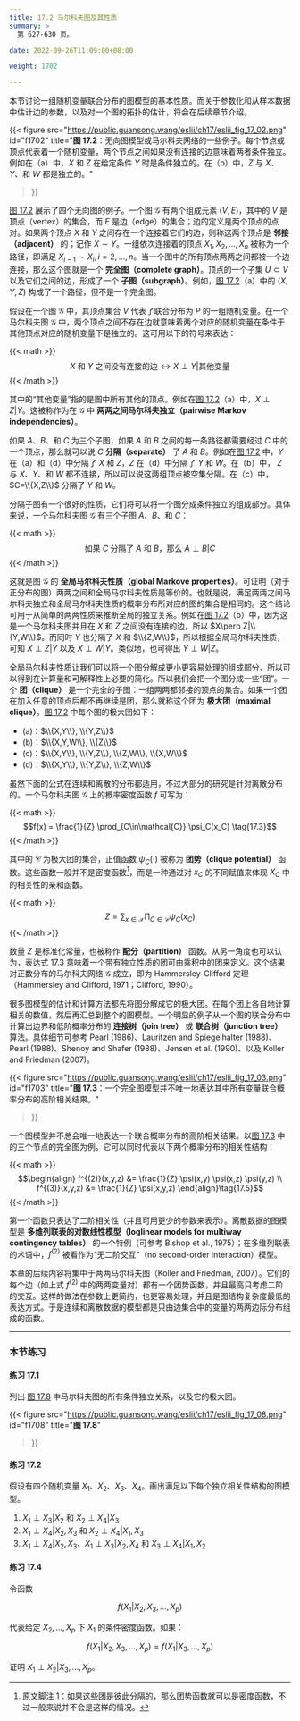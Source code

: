 ```yaml
---
title: 17.2 马尔科夫图及其性质
summary: >
  第 627-630 页。

date: 2022-09-26T11:09:00+08:00

weight: 1702

---
```


本节讨论一组随机变量联合分布的图模型的基本性质。而关于参数化和从样本数据中估计边的参数，以及对一个图的拓扑的估计，将会在后续章节介绍。

{{< figure
  src="https://public.guansong.wang/eslii/ch17/eslii_fig_17_02.png"
  id="f1702"
  title="**图 17.2**：无向图模型或马尔科夫网络的一些例子。每个节点或顶点代表着一个随机变量，两个节点之间如果没有连接的边意味着两者条件独立。例如在（a）中，$X$ 和 $Z$ 在给定条件 $Y$ 时是条件独立的。在（b）中，$Z$ 与 $X$、$Y$、和 $W$ 都是独立的。"
>}}

[图 17.2](#figure-f1702) 展示了四个无向图的例子。一个图 $\mathcal{G}$ 有两个组成元素 $(V,E)$，其中的 $V$ 是顶点（vertex）的集合，而 $E$ 是边（edge）的集合；边的定义是两个顶点的点对。如果两个顶点 $X$ 和 $Y$ 之间存在一个连接着它们的边，则称这两个顶点是 **邻接（adjacent）** 的；记作 $X\sim Y$。一组依次连接着的顶点 $X_1,X_2,\dots,X_n$ 被称为一个路径，即满足 $X_{i-1}\sim X_i,i=2,\dots,n$。当一个图中的所有顶点两两之间都被一个边连接，那么这个图就是一个 **完全图（complete graph）**。顶点的一个子集 $U\subset V$ 以及它们之间的边，形成了一个 **子图（subgraph）**。例如，[图 17.2](#figure-f1702)（a）中的 $(X,Y,Z)$ 构成了一个路径，但不是一个完全图。

假设在一个图 $\mathcal{G}$ 中，其顶点集合 $V$ 代表了联合分布为 $P$ 的一组随机变量。在一个马尔科夫图 $\mathcal{G}$ 中，两个顶点之间不存在边就意味着两个对应的随机变量在条件于其他顶点对应的随机变量下是独立的。这可用以下的符号来表达：

{{< math >}}
$$X \text{ 和 } Y \text{ 之间没有连接的边} \longleftrightarrow
X \perp Y |\text{其他变量} \tag{17.1}$$
{{< /math >}}

其中的“其他变量”指的是图中所有其他的顶点。例如在[图 17.2](#figure-f1702)（a）中，$X\perp Z|Y$。这被称作为在 $\mathcal{G}$ 中 **两两之间马尔科夫独立（pairwise Markov independencies）**。

如果 $A$、$B$、和 $C$ 为三个子图，如果 $A$ 和 $B$ 之间的每一条路径都需要经过 $C$ 中的一个顶点，那么就可以说 $C$ **分隔（separate）** 了 $A$ 和 $B$。例如在[图 17.2](#figure-f1702) 中，$Y$ 在（a）和（d）中分隔了 $X$ 和 $Z$，$Z$ 在（d）中分隔了 $Y$ 和 $W$。在（b）中， $Z$ 与 $X$、$Y$、和 $W$ 都不连接，所以可以说这两组顶点被空集分隔。在（c）中，$C=\\{X,Z\\}$ 分隔了 $Y$ 和 $W$。

分隔子图有一个很好的性质，它们将可以将一个图分成条件独立的组成部分。具体来说，一个马尔科夫图 $\mathcal{G}$ 有三个子图 $A$、$B$、和 $C$：

{{< math >}}
$$\text{如果 } C \text{ 分隔了 } A \text{ 和 } B \text{，那么 }A \perp B | C \tag{17.2}$$
{{< /math >}}

这就是图 $\mathcal{G}$ 的 **全局马尔科夫性质（global Markove properties）**。可证明（对于正分布的图）两两之间和全局马尔科夫性质是等价的。也就是说，满足两两之间马尔科夫独立和全局马尔科夫性质的概率分布所对应的图的集合是相同的。这个结论可用于从简单的两两性质来推断全局的独立关系。例如在[图 17.2](#figure-f1702)（b）中，因为这是一个马尔科夫图并且在 $X$ 和 $Z$ 之间没有连接的边，所以 $X\perp Z|\\{Y,W\\}$。而同时 $Y$ 也分隔了 $X$ 和 $\\{Z,W\\}$，所以根据全局马尔科夫性质，可知 $X\perp Z|Y$ 以及 $X\perp W|Y$。类似地，也可得出 $Y\perp W|Z$。

全局马尔科夫性质让我们可以将一个图分解成更小更容易处理的组成部分，所以可以得到在计算量和可解释性上必要的简化。所以我们会把一个图分成一些“团”。一个 **团（clique）** 是一个完全的子图：一组两两都邻接的顶点的集合。如果一个团在加入任意的顶点后都不再继续是团，那么就称这个团为 **极大团（maximal clique）**。[图 17.2](#figure-f1702) 中每个图的极大团如下：

- (a)：$\\{X,Y\\}, \\{Y,Z\\}$
- (b)：$\\{X,Y,W\\}, \\{Z\\}$
- (c)：$\\{X,Y\\}, \\{Y,Z\\}, \\{Z,W\\}, \\{X,W\\}$
- (d)：$\\{X,Y\\}, \\{Y,Z\\}, \\{Z,W\\}$

虽然下面的公式在连续和离散的分布都适用，不过大部分的研究是针对离散分布的。一个马尔科夫图 $\mathcal{G}$ 上的概率密度函数 $f$ 可写为：

{{< math >}}
$$f(x) = \frac{1}{Z} \prod_{C\in\mathcal{C}} \psi_C(x_C) \tag{17.3}$$
{{< /math >}}

其中的 $\mathcal{C}$ 为极大团的集合，正值函数 $\psi_C(\cdot)$ 被称为 **团势（clique potential）** 函数。这些函数一般并不是密度函数[^1]，而是一种通过对 $x_C$ 的不同赋值来体现 $X_C$ 中的相关性的亲和函数。

{{< math >}}
$$Z = \sum_{x\in\mathcal{X}} \prod_{C\in\mathcal{C}} \psi_C(x_C) \tag{17.4}$$
{{< /math >}}

数量 $Z$ 是标准化常量，也被称作 **配分（partition）** 函数。从另一角度也可以认为，表达式 17.3 意味着一个带有独立性质的团可由乘积中的团来定义。这个结果对正数分布的马尔科夫网络 $\mathcal{G}$ 成立，即为 Hammersley-Clifford 定理（Hammersley and Clifford, 1971；Clifford, 1990）。

很多图模型的估计和计算方法都先将图分解成它的极大团。在每个团上各自地计算相关的数值，然后再汇总到整个的图模型。一个明显的例子从一个图的联合分布中计算出边界和低阶概率分布的 **连接树（join tree）** 或 **联合树（junction tree）** 算法。具体细节可参考 Pearl (1986)、Lauritzen and Spiegelhalter (1988)、Pearl (1988)、Shenoy and Shafer (1988)、Jensen et al. (1990)、以及 Koller and Friedman (2007)。

{{< figure
  src="https://public.guansong.wang/eslii/ch17/eslii_fig_17_03.png"
  id="f1703"
  title="**图 17.3**：一个完全图模型并不唯一地表达其中所有变量联合概率分布的高阶相关结果。"
>}}

一个图模型并不总会唯一地表达一个联合概率分布的高阶相关结果。以[图 17.3](#figure-f1703) 中的三个节点的完全图为例。它可以同时代表以下两个概率分布的相关性结构：

{{< math >}}
$$\begin{align}
f^{(2)}(x,y,z) &= \frac{1}{Z} \psi(x,y) \psi(x,z) \psi(y,z) \\
f^{(3)}(x,y,z) &= \frac{1}{Z} \psi(x,y,z)
\end{align}\tag{17.5}$$
{{< /math >}}

第一个函数只表达了二阶相关性（并且可用更少的参数来表示）。离散数据的图模型是 **多维列联表的对数线性模型（loglinear models for multiway contingency tables）** 的一个特例（可参考 Bishop et al., 1975）；在多维列联表的术语中，$f^{(2)}$ 被看作为“无二阶交互”（no second-order interaction）模型。

本章的后续内容将集中于两两马尔科夫图（Koller and Friedman, 2007）。它们的每个边（如上式 $f^{(2)}$ 中的两两变量对）都有一个团势函数，并且最高只考虑二阶的交互。这样的做法在参数上更简约，也更容易处理，并且是图结构复杂度最低的表达方式。于是连续和离散数据的模型都是只由边集合中的变量的两两边际分布组成的函数。

----------
### 本节练习

#### 练习 17.1

列出 [图 17.8](#figure-f1708) 中马尔科夫图的所有条件独立关系，以及它的极大团。

{{< figure
  src="https://public.guansong.wang/eslii/ch17/eslii_fig_17_08.png"
  id="f1708"
  title="**图 17.8**"
>}}

#### 练习 17.2

假设有四个随机变量 $X_1$、$X_2$、$X_3$、$X_4$。画出满足以下每个独立相关性结构的图模型。

1. $X_1\perp X_3|X_2$ 和 $X_2\perp X_4|X_3$
2. $X_1\perp X_4|X_2,X_3$ 和 $X_2\perp X_4|X_1,X_3$
3. $X_1\perp X_4|X_2,X_3$、$X_1\perp X_3|X_2,X_4$ 和 $X_3\perp X_4|X_1,X_2$

#### 练习 17.4

令函数

$$f(X_1 | X_2, X_3, \dots, X_p)$$

代表给定 $X_2,\dots,X_p$ 下 $X_1$ 的条件密度函数。如果：

$$f(X_1 | X_2, X_3, \dots, X_p) = f(X_1 | X_3, \dots, X_p)$$

证明 $X_1\perp X_2|X_3,\dots,X_p$。

[^1]: 原文脚注 1：如果这些团是彼此分隔的，那么团势函数就可以是密度函数，不过一般来说并不会是这样的情况。

